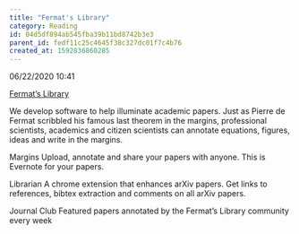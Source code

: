 ```yaml
---
title: "Fermat's Library"
category: Reading
id: 04d5df894ab545fba39b11bd8742b3e3
parent_id: fedf11c25c4645f38c327dc01f7c4b76
created_at: 1592836860285
---
```


06/22/2020 10:41

[Fermat’s Library](https://fermatslibrary.com/)

We develop software to help illuminate academic papers. Just as Pierre de Fermat scribbled his famous last theorem in the margins, professional scientists, academics and citizen scientists can annotate equations, figures, ideas and write in the margins.


Margins
Upload, annotate and share your papers with anyone. This is Evernote for your papers.

Librarian
A chrome extension that enhances arXiv papers. Get links to references, bibtex extraction and comments on all arXiv papers. 

Journal Club
Featured papers annotated by the Fermat’s Library community every week


                